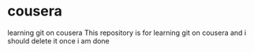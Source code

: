 # cousera
learning git on cousera 
This repository is for learning git on cousera and i should delete it once i am done 
